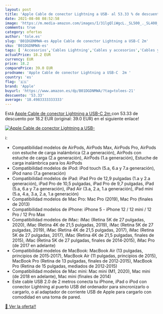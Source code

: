 ```yaml
---
layout: post
title: 'Apple Cable de conector Lightning a USB- al 53.33 % de descuento'
date: 2021-08-08 08:52:58
image: 'https://m.media-amazon.com/images/I/31lgQliWgcL._SL500_._SL400_.jpg'
comments: true
category: ofertas
author: 'tole.es'
slug: 'B01DGDNMWA-es Apple Cable de conector Lightning a USB-C 2m'
sku: 'B01DGDNMWA-es'
tags: [ 'Accesorios','Cables Lightning','Cables y accesorios','Cables y conectores','Informática','apple', ]
actualPrice: 18.2 EUR
currency: EUR
price: 18.2
comparePrice: 39.0 EUR
prodname: 'Apple Cable de conector Lightning a USB-C  2m '
country: 'es'
flag: '🇪🇸'
brand: 'Apple'
buyurl: 'https://www.amazon.es/dp/B01DGDNMWA/?tag=tolees-21'
descuento: '53.33'
average: '18.4983333333333'
---
```


Está [Apple Cable de conector Lightning a USB-C  2m ](https://www.amazon.es/dp/B01DGDNMWA/?tag=tolees-21) con 53.33 de descuento por 18.2 EUR (original: 39.0 EUR) en el siguiente enlace!

[![Apple Cable de conector Lightning a USB-](https://m.media-amazon.com/images/I/31lgQliWgcL._SL500_._SL400_.jpg)](https://www.amazon.es/dp/B01DGDNMWA/?tag=tolees-21)

ℹ️:

- Compatibilidad modelos de AirPods, AirPods Max, AirPods Pro, AirPods con estuche de carga inalámbrica (2.a generación), AirPods con estuche de carga (2.a generación), AirPods (1.a generación), Estuche de carga inalámbrica para los AirPods
- Compatibilidad modelos de iPod: iPod touch (5.a, 6.a y 7.a generación), iPod nano (7.a generación)
- Compatibilidad modelos de iPad: iPad Pro de 12,9 pulgadas (1.a y 2.a generación), iPad Pro de 10,5 pulgadas, iPad Pro de 9,7 pulgadas, iPad (5.a, 6.a y 7.a generación), iPad Air (3.a, 2.a, 1.a generación), iPad mini (5.a, 4.a, 3.a, 2.a, 1.a generación)
- Compatibilidad modelos de Mac Pro: Mac Pro (2019), Mac Pro (finales de 2013)
- Compatibilidad modelos de iPhone: iPhone 5 - iPhone 12 / 12 mini / 12 Pro / 12 Pro Max
- Compatibilidad modelos de iMac: iMac (Retina 5K de 27 pulgadas, 2020), iMac (Retina 4K de 21,5 pulgadas, 2019), iMac (Retina 5K de 27 pulgadas, 2019), iMac (Retina 4K de 21,5 pulgadas, 2017), iMac (Retina 5K de 27 pulgadas, 2017), iMac (Retina 4K de 21,5 pulgadas, finales de 2015), iMac (Retina 5K de 27 pulgadas, finales de 2014‐2015), iMac Pro (de 2017 en adelante)
- Compatibilidad modelos de MacBook: MacBook Air (13 pulgadas, principios de 2015‐2017), MacBook Air (11 pulgadas, principios de 2015), MacBook Pro (Retina de 13 pulgadas, finales de 2012‐2015), MacBook Pro (Retina de 15 pulgadas, mediados de 2012‐2015)
- Compatibilidad modelos de Mac mini: Mac mini (M1, 2020), Mac mini (de 2018 en adelante), Mac mini (finales de 2014)
- Este cable USB 2.0 de 2 metros conecta tu iPhone, iPad o iPod con conector Lightning al puerto USB del ordenador para sincronizarlo o cargarlo, o al adaptador de corriente USB de Apple para cargarlo con comodidad en una toma de pared.

[🛒 Ver la oferta!!](https://www.amazon.es/dp/B01DGDNMWA/?tag=tolees-21)
